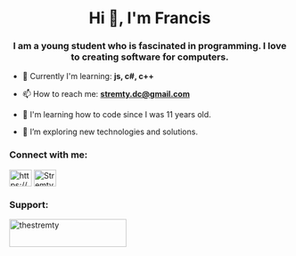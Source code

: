 <h1 align="center">Hi 👋, I'm Francis</h1>
<h3 align="center">I am a young student who is fascinated in programming. I love to creating software for computers.</h3>

- 🌱 Currently I'm learning: **js, c#, c++**

- 📫 How to reach me: **stremty.dc@gmail.com**

- 👶 I'm learning how to code since I was 11 years old.

- 🤔 I’m exploring new technologies and solutions.

<h3 align="left">Connect with me:</h3>
<p align="left">
<a href="https://www.youtube.com/channel/ucawth_qk2lyjpq_xmfct0fg" target="blank"><img align="center" src="https://raw.githubusercontent.com/rahuldkjain/github-profile-readme-generator/master/src/images/icons/Social/youtube.svg" alt="https://www.youtube.com/channel/ucawth_qk2lyjpq_xmfct0fg" height="30" width="40" /></a>
<a href="https://discordapp.com/users/770603168623099925 target="blank"><img align="center" src="https://raw.githubusercontent.com/rahuldkjain/github-profile-readme-generator/master/src/images/icons/Social/discord.svg" alt="Stremty#1327" height="30" width="40" /></a>
</p>

<h3 align="left">Support:</h3>
<p><a href="https://www.buymeacoffee.com/thestremty"> <img align="left" src="https://cdn.buymeacoffee.com/buttons/v2/default-yellow.png" height="50" width="210" alt="thestremty" /></a></p><br><br>
